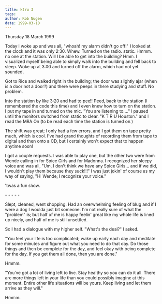 ```yaml
---
title: ktru 3
tags: 
author: Rob Nugen
date: 1999-03-18
---
```


<p class=date>Thursday 18 March 1999</p>

<p>Today I woke up and was all, "whoah! my alarm didn't go off!" I looked at the clock and it was only 2:30.  Whew.  Turned on the radio. static. Hmmm. no one at the station. Will I be able to get into the building? Hmm. I visualized myself being able to simply walk into the building and fell back to sleep.  Woke up at 3:00 and turned off the alarm, which had not yet sounded.

<p>Got to Rice and walked right in the building; the door was slightly ajar (when is a door not a door?) and there were peeps in there studying and stuff.  No problem.

<p>Into the station by like 3:20 and had to pee!!  Peed, back to the station (I remembered the code this time) and I even knew how to turn on the station.  I put my tape in and turned on the mic. "You are listening to...."  I paused until the monitors switched from static to clear.  "K T R U Houston."  and I read the MRA On (to be read each time the station is turned on.)

<p>The shift was great; I only had a few errors, and I got them on tape pretty much, which is cool. I've had grand thoughts of recording them from tape to digital and then onto a CD, but I certainly won't expect that to happen anytime soon!  

<p>I got a couple requests. I was able to play one, but the other two were from Wende calling in for Spice Girls and for Madonna. I recognized her sleepy voice and was all, "Um, I don't think we have any Spice Girls... and if we did, I wouldn't play them because they suck!!!"  I was just jokin' of course as my way of saying, "HI Wende; I recognize your voice."

<p>'twas a fun show.

<p>- - - - -

<p>Slept, cleaned, went shopping.  Had an overwhelming feeling of blug and if I were a dog I woulda just bit someone. I'm not really sure of what the "problem" is; but half of me is happy feelin' great like my whole life is lined up nicely, and half of me is still unsettled. 

<p>So I had a dialogue with my higher self.  "What's the deal?" I asked.

<p>"You feel your life is too complicated; wake up early each day and meditate for some minutes and figure out what you need to do that day. Do those things and then be complete for the day, and feel okay with being complete for the day. If you get them all done, then you are done."

<p>Hmmm.

<p>"You've got a lot of living left to live.  Stay healthy so you can do it all. There are more things left in your life than you could possibly imagine at this moment. Entire other life situations will be yours. Keep living and let them arrive as they will."

<p>Hmmm.
